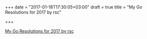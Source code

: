 +++
date = "2017-01-18T17:30:05+03:00"
draft = true
title = "My Go Resolutions for 2017 by rsc"

+++

<p><a href="https://research.swtch.com/go2017">My Go Resolutions for 2017 by rsc</a></p>
